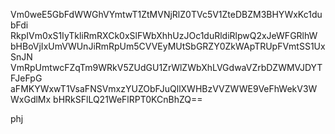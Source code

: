 Vm0weE5GbFdWWGhVYmtwT1ZtMVNjRlZ0TVc5V1ZteDBZM3BHYWxKc1dubFdi
RkpIVm0xS1IyTkliRmRXCk0xSlFWbXhhUzJOc1duRldiRlpwQ2xJeWFGRlhW
bHBoVjIxUmVWUnJiRmRpUm5CVVEyMUtSbGRZY0ZkWApTRUpFVmtSS1UxSnJN
VmRpUmtwcFZqTm9WRkV5ZUdGU1ZrWlZWbXhLVGdwaVZrbDZWMVJDYTFJeFpG
aFMKYWxwT1VsaFNSVmxzYUZObFJuQllXWHBzVVZWWE9VeFhWekV3WWxGdlMx
bHRkSFlLQ21WeFlRPT0KCnBhZQ==

phj